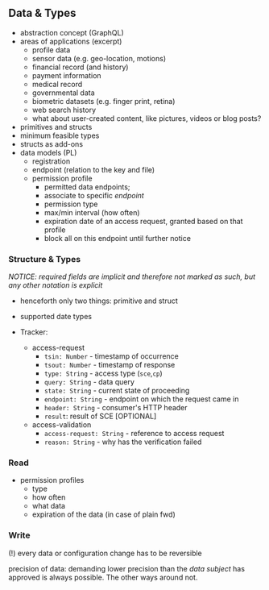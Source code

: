 ## Data & Types


+   abstraction concept (GraphQL)
+   areas of applications (excerpt)
    +   profile data
    +   sensor data (e.g. geo-location, motions)
    +   financial record (and history)
    +   payment information
    +   medical record
    +   governmental data
    +   biometric datasets (e.g. finger print, retina)
    +   web search history
    +   what about user-created content, like pictures, videos or blog posts?
+   primitives and structs
+   minimum feasible types
+   structs as add-ons
+   data models (PL)
    -   registration
    -   endpoint (relation to the key and file)
    -   permission profile
        +   permitted data endpoints; 
        +   associate to specific *endpoint*
        +   permission type 
        +   max/min interval (how often)
        +   expiration date of an access request, granted based on that profile
        +   block all on this endpoint until further notice

### Structure & Types

*NOTICE: required fields are implicit and therefore not marked as such, but any other notation is 
explicit*

+   henceforth only two things: primitive and struct
+   supported date types

+   Tracker:
    -   access-request
        -   `tsin: Number` - timestamp of occurrence
        -   `tsout: Number` - timestamp of response
        -   `type: String` - access type (`sce`,`cp`)
        -   `query: String` - data query
        -   `state: String` - current state of proceeding
        -   `endpoint: String` - endpoint on which the request came in
        -   `header: String` - consumer's HTTP header
        -   `result`: result of SCE [OPTIONAL]
    -   access-validation
        -   `access-request: String` - reference to access request
        -   `reason: String` - why has the verification failed  

### Read

+   permission profiles
    +   type
    +   how often
    +   what data
    +   expiration of the data (in case of plain fwd)

### Write

(!) every data or configuration change has to be reversible


precision of data: demanding lower precision than the *data subject* has approved is always 
possible. The other ways around not.
